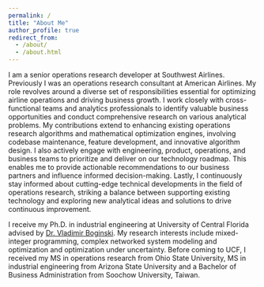 ```yaml
---
permalink: /
title: "About Me"
author_profile: true
redirect_from: 
  - /about/
  - /about.html
---
```


I am a senior operations research developer at Southwest Airlines. Previously I was an operations research consultant at American Airlines. My role revolves around a diverse set of responsibilities essential for optimizing airline operations and driving business growth. I work closely with cross-functional teams and analytics professionals to identify valuable business opportunities and conduct comprehensive research on various analytical problems. My contributions extend to enhancing existing operations research algorithms and mathematical optimization engines, involving codebase maintenance, feature development, and innovative algorithm design. I also actively engage with engineering, product, operations, and business teams to prioritize and deliver on our technology roadmap. This enables me to provide actionable recommendations to our business partners and influence informed decision-making. Lastly, I continuously stay informed about cutting-edge technical developments in the field of operations research, striking a balance between supporting existing technology and exploring new analytical ideas and solutions to drive continuous improvement.

I receive my Ph.D. in industrial engineering at University of Central Florida advised by [Dr. Vladimir Boginski](https://iems.ucf.edu/faculty/vladimir-boginski/). My research interests include mixed-integer programming, complex networked system modeling and optimization and optimization under uncertainty. Before coming to UCF, I received my MS in operations research from Ohio State University, MS in industrial engineering from Arizona State University and a Bachelor of Business Administration from Soochow University, Taiwan.